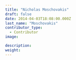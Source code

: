 ```yaml
---
title: "Nicholas Moschovakis"
draft: false
date: 2014-04-03T18:08:00.000Z
last_name: "Moschovakis"
contributor_type:
  - Contributor
image:

description:
weight:
---
```


